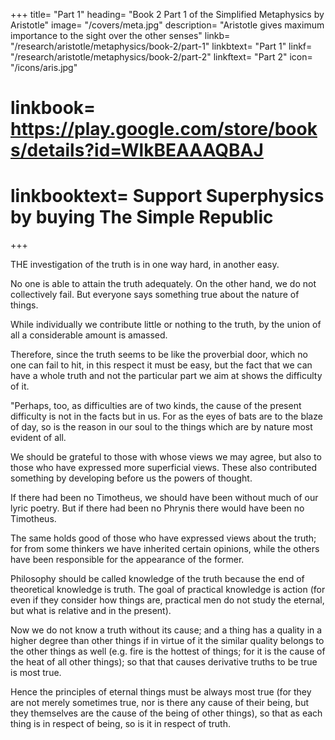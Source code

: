 +++
title= "Part 1"
heading= "Book 2 Part 1 of the Simplified Metaphysics by Aristotle"
image= "/covers/meta.jpg"
description= "Aristotle gives maximum importance to the sight over the other senses"
linkb= "/research/aristotle/metaphysics/book-2/part-1"
linkbtext= "Part 1"
linkf= "/research/aristotle/metaphysics/book-2/part-2"
linkftext= "Part 2"
icon= "/icons/aris.jpg"
# linkbook= https://play.google.com/store/books/details?id=WlkBEAAAQBAJ
# linkbooktext= Support Superphysics by buying The Simple Republic
+++

THE investigation of the truth is in one way hard, in another easy. 

No one is able to attain the truth adequately. On the other hand, we do not collectively fail. But everyone says something true about the nature of things. 

While individually we contribute little or nothing to the truth, by the union of all a considerable amount is amassed. 

Therefore, since the truth seems to be like the proverbial door, which no one can fail to hit, in this respect it must be easy, but the fact that we can have a whole truth and not the particular part we aim at shows the difficulty of it.

"Perhaps, too, as difficulties are of two kinds, the cause of the present difficulty is not in the facts but in us. For as the eyes of bats are to the blaze of day, so is the reason in our soul to the things which are by nature most evident of all.

We should be grateful to those with whose views we may agree, but also to those who have expressed more superficial views. These also contributed something by developing before us the powers of thought. 

If there had been no Timotheus, we should have been without much of our lyric poetry. But if there had been no Phrynis there would have been no Timotheus. 

The same holds good of those who have expressed views about the truth; for from some thinkers we have inherited certain opinions, while the others have been responsible for the appearance of the former.

Philosophy should be called knowledge of the truth because the end of theoretical knowledge is truth. The goal of practical knowledge is action (for even if they consider how things are, practical men do not study the eternal, but what is relative and in the present). 

Now we do not know a truth without its cause; and a thing has a quality in a higher degree than other things if in virtue of it the similar quality belongs to the other things as well (e.g. fire is the hottest of things; for it is the cause of the heat of all other things); so that that causes derivative truths to be true is most true. 

Hence the principles of eternal things must be always most true (for they are not merely sometimes true, nor is there any cause of their being, but they themselves are the cause of the being of other things), so that as each thing is in respect of being, so is it in respect of truth.
